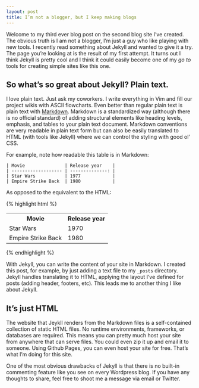 ```yaml
---
layout: post
title: I’m not a blogger, but I keep making blogs
---
```


Welcome to my third ever blog post on the second blog site I’ve created.
The obvious truth is I am not a blogger, I’m just a guy who like playing with new
tools. I recently read something about Jekyll and wanted to give it a try.
The page you’re looking at is the result of my first attempt. It turns out
I think Jekyll is pretty cool and I think it could easily become one of my _go to_ tools
for creating simple sites like this one.


So what’s so great about Jekyll? Plain text.
--------------------------------------------
I love plain text. Just ask my coworkers. I write everything in Vim and fill
our project wikis with ASCII flowcharts. Even better than regular plain text
is plain text with [Markdown](http://daringfireball.net/projects/markdown/syntax). 
Markdown is a standardized way (although there is no official standard)
of adding structural elements like heading levels, emphasis, and tables to your plain text document. 
Markdown conventions are very readable in plain text form but can also be easily translated
to HTML (with tools like Jekyll) where we can control the styling with good ol’ CSS. 

For example, note how readable this table is in Markdown:



    | Movie               | Release year    |
    | ------------------- | --------------: |
    | Star Wars           | 1977            |
    | Empire Strike Back  | 1980            |


As opposed to the equivalent to the HTML:

{% highlight html %}
<table>
<tbody>
<tr>
<th>Movie</th>
<th>Release year</th>
</tr>
<tr>
<td>Star Wars</td>
<td>1970</td>
</tr>
<tr>
<td>Empire Strike Back</td>
<td>1980</td>
</tr>
</tbody>
</table>
{% endhighlight %}

With Jekyll, you can write the content of your site in Markdown. I created this post,
for example, by just adding a text file to my ```_posts``` directory. Jekyll handles 
translating it to HTML, applying the layout I’ve defined for posts (adding header, footers, etc).
This leads me to another thing I like about Jekyll.

It’s just HTML
--------------
The website that Jeykll renders from the Markdown files is a self-contained collection of static
HTML files. No runtime environments, frameworks, or databases are required. This means
you can pretty much host your site from anywhere that can serve files. You could even
zip it up and email it to someone. Using Github Pages, you can even host your site for free.
That’s what I’m doing for this site.


One of the most obvious drawbacks of Jekyll is that there is no built-in commenting
feature like you see on every Wordpress blog. If you have any thoughts to share, feel
free to shoot me a message via email or Twitter.

